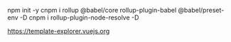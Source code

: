 npm init -y
cnpm i rollup @babel/core rollup-plugin-babel @babel/preset-env -D
cnpm i rollup-plugin-node-resolve -D


https://template-explorer.vuejs.org

